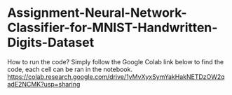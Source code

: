 # Assignment-Neural-Network-Classifier-for-MNIST-Handwritten-Digits-Dataset
How to run the code? 
Simply follow the Google Colab link below to find the code, each cell can be ran in the notebook.
https://colab.research.google.com/drive/1yMvXyxSymYakHakNETDzOW2qadE2NCMK?usp=sharing
